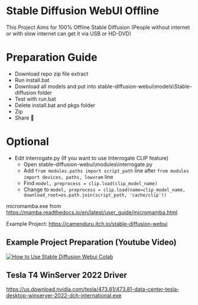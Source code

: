 # Stable Diffusion WebUI Offline
This Project Aims for 100% Offline Stable Diffusion (People without internet or with slow internet can get it via USB or HD-DVD)

# Preparation Guide
- Download repo zip file extract
- Run install.bat
- Download all models and put into stable-diffusion-webui\models\Stable-diffusion folder
- Test with run.bat
- Delete install.bat and pkgs folder
- Zip 
- Share 🎉

# Optional
- Edit interrogate.py (If you want to use Interrogate CLIP feature)
  - Open stable-diffusion-webui\modules\interrogate.py 
  - Add `from modules.paths import script_path` line after `from modules import devices, paths, lowvram` line
  - Find `model, preprocess = clip.load(clip_model_name)` 
  - Change to `model, preprocess = clip.load(name=clip_model_name, download_root=os.path.join(script_path, 'cache/clip'))`

micromamba.exe from https://mamba.readthedocs.io/en/latest/user_guide/micromamba.html

Example Project: https://camenduru.itch.io/stable-diffusion-webui

## Example Project Preparation (Youtube Video)
[![How to Use Stable Diffusion Webui Colab](https://i.imgur.com/Zi3LsXj.jpg)](https://www.youtube.com/watch?v=PHZ0VC_Losk)

## Tesla T4 WinServer 2022 Driver
https://us.download.nvidia.com/tesla/473.81/473.81-data-center-tesla-desktop-winserver-2022-dch-international.exe
